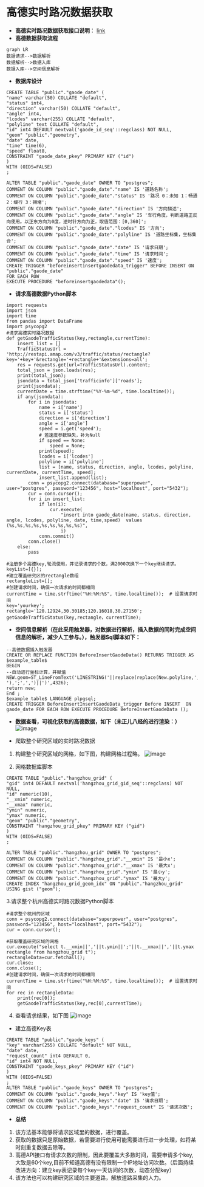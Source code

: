 # 高德实时路况数据获取
- **高德实时路况数据获取接口说明**：
[link](http://lbs.amap.com/api/webservice/guide/api/trafficstatus)
- **高德数据获取流程**

```
graph LR
数据请求-->数据解析
数据解析-->数据入库
数据入库-->空间信息解析
```
- **数据库设计**

```
CREATE TABLE "public"."gaode_date" (
"name" varchar(50) COLLATE "default",
"status" int4,
"direction" varchar(50) COLLATE "default",
"angle" int4,
"lcodes" varchar(255) COLLATE "default",
"polyline" text COLLATE "default",
"id" int4 DEFAULT nextval('gaode_id_seq'::regclass) NOT NULL,
"geom" "public"."geometry",
"date" date,
"time" time(6),
"speed" float8,
CONSTRAINT "gaode_date_pkey" PRIMARY KEY ("id")
)
WITH (OIDS=FALSE)
;

ALTER TABLE "public"."gaode_date" OWNER TO "postgres";
COMMENT ON COLUMN "public"."gaode_date"."name" IS '道路名称';
COMMENT ON COLUMN "public"."gaode_date"."status" IS '路况 0：未知 1：畅通 2：缓行 3：拥堵';
COMMENT ON COLUMN "public"."gaode_date"."direction" IS '方向描述';
COMMENT ON COLUMN "public"."gaode_date"."angle" IS '车行角度，判断道路正反向使用。以正东方向为0度，逆时针方向为正，取值范围：[0,360]';
COMMENT ON COLUMN "public"."gaode_date"."lcodes" IS '方向';
COMMENT ON COLUMN "public"."gaode_date"."polyline" IS '道路坐标集，坐标集合';
COMMENT ON COLUMN "public"."gaode_date"."date" IS '请求日期';
COMMENT ON COLUMN "public"."gaode_date"."time" IS '请求时间';
COMMENT ON COLUMN "public"."gaode_date"."speed" IS '速度';
CREATE TRIGGER "beforeinsertinsertgaodedata_trigger" BEFORE INSERT ON "public"."gaode_date"
FOR EACH ROW
EXECUTE PROCEDURE "beforeinsertgaodedata"();
```
- **请求高德数据Python脚本**

```
import requests
import json
import time
from pandas import DataFrame
import psycopg2
#请求高德实时路况数据
def getGaodeTrafficStatus(key,rectangle,currentTime):
    insert_list = []
    TrafficStatusUrl = 'http://restapi.amap.com/v3/traffic/status/rectangle?key='+key+'&rectangle='+rectangle+'&extensions=all';
    res = requests.get(url=TrafficStatusUrl).content;
    total_json = json.loads(res);
    print(total_json);
    jsondata = total_json['trafficinfo']['roads'];
    print(jsondata);
    currentDate = time.strftime("%Y-%m-%d", time.localtime());
    if any(jsondata):
        for i in jsondata:
            name = i['name']
            status = i['status']
            direction = i['direction']
            angle = i['angle']
            speed = i.get('speed');
            # 若速度参数缺失，补为Null
            if speed == None:
                speed = None;
            print(speed);
            lcodes = i['lcodes']
            polyline = i['polyline']
            list = [name, status, direction, angle, lcodes, polyline, currentDate, currentTime, speed];
            insert_list.append(list);
        conn = psycopg2.connect(database="superpower", user="postgres", password="123456", host="localhost", port="5432");
        cur = conn.cursor();
        for i in insert_list:
            if len(i):
                cur.execute(
                    "insert into gaode_date(name, status, direction, angle, lcodes, polyline, date, time,speed)  values (%s,%s,%s,%s,%s,%s,%s,%s,%s)",
                    i)
            conn.commit()
        conn.close()
    else:
        pass

#注册多个高德key,轮流使用，并记录请求的个数，满2000次换下一个key继续请求。
keyList=[{}];
#建立覆盖研究区的rectangle数组
rectangleList=[];
#创建请求时间，确保一次请求的时间都相同
currentTime = time.strftime("%H:%M:%S", time.localtime());  # 设置请求时间
key='yourkey';
rectangle='120.12924,30.30185;120.16018,30.27150';
getGaodeTrafficStatus(key,rectangle，currentTime);
```
- **空间信息解析（在此采用触发器，对数据进行解析，插入数据的同时完成空间信息的解析，减少人工参与。），触发器Sql脚本如下：**

```
--高德数据插入触发器
CREATE OR REPLACE FUNCTION BeforeInsertGaodeData() RETURNS TRIGGER AS $example_table$ 
BEGIN
--自动进行坐标计算，并赋值
NEW.geom=ST_LineFromText('LINESTRING('||replace(replace(New.polyline,',',' '),';',',')||')',4326);
return new;
End	;
$example_table$ LANGUAGE plpgsql;
CREATE TRIGGER BeforeInsertInsertGaodeData_trigger Before INSERT  ON gaode_date FOR EACH ROW EXECUTE PROCEDURE BeforeInsertGaodeData ();
```

 
- **数据查看，可视化获取的高德数据，如下（未正儿八经的进行渲染：）**
![image](http://note.youdao.com/yws/public/resource/9461424f32755baa75fe045abe52c653/xmlnote/2F1E73B0548744C0AFB78743F6764B81/48612)

- 爬取整个研究区域的实时路况数据
1. 构建整个研究区域的网格，如下图，构建网格过程略。
![image](http://note.youdao.com/yws/public/resource/9461424f32755baa75fe045abe52c653/xmlnote/FA8CF6B67E3E47E29EEBCE7F79E93F88/48620)
    
2. 网格数据库脚本

```
CREATE TABLE "public"."hangzhou_grid" (
"gid" int4 DEFAULT nextval('hangzhou_grid_gid_seq'::regclass) NOT NULL,
"id" numeric(10),
"__xmin" numeric,
"__xmax" numeric,
"ymin" numeric,
"ymax" numeric,
"geom" "public"."geometry",
CONSTRAINT "hangzhou_grid_pkey" PRIMARY KEY ("gid")
)
WITH (OIDS=FALSE)
;

ALTER TABLE "public"."hangzhou_grid" OWNER TO "postgres";
COMMENT ON COLUMN "public"."hangzhou_grid"."__xmin" IS '最小x';
COMMENT ON COLUMN "public"."hangzhou_grid"."__xmax" IS '最大x';
COMMENT ON COLUMN "public"."hangzhou_grid"."ymin" IS '最小y';
COMMENT ON COLUMN "public"."hangzhou_grid"."ymax" IS '最大y';
CREATE INDEX "hangzhou_grid_geom_idx" ON "public"."hangzhou_grid" USING gist ("geom");
```

3.请求整个杭州高德实时路况数据Python脚本

```
#请求整个杭州的区域
conn = psycopg2.connect(database="superpower", user="postgres", password="123456", host="localhost", port="5432");
cur = conn.cursor();

#获取覆盖研究区域的网格
cur.execute("select t.__xmin||','||t.ymin||';'||t.__xmax||','||t.ymax rectangle from hangzhou_grid t");
rectangleData=cur.fetchall();
cur.close;
conn.close();
#创建请求时间，确保一次请求的时间都相同
currentTime = time.strftime("%H:%M:%S", time.localtime());  # 设置请求时间
for rec in rectangleData:
    print(rec[0]);
    getGaodeTrafficStatus(key,rec[0],currentTime);
```
4. 查看请求结果，如下图
![image](http://note.youdao.com/yws/public/resource/9461424f32755baa75fe045abe52c653/xmlnote/7DE06A9F0A6C45FDB690F3D6841699CC/48673)

- 建立高德Key表

```
CREATE TABLE "public"."gaode_keys" (
"key" varchar(255) COLLATE "default" NOT NULL,
"date" date,
"request_count" int4 DEFAULT 0,
"id" int4 NOT NULL,
CONSTRAINT "gaode_keys_pkey" PRIMARY KEY ("id")
)
WITH (OIDS=FALSE)
;
ALTER TABLE "public"."gaode_keys" OWNER TO "postgres";
COMMENT ON COLUMN "public"."gaode_keys"."key" IS 'key值';
COMMENT ON COLUMN "public"."gaode_keys"."date" IS '请求日期';
COMMENT ON COLUMN "public"."gaode_keys"."request_count" IS '请求次数';
```



- **总结**
1. 该方法基本能够将请求区域里的数据，进行覆盖。
2. 获取的数据只是原始数据，若需要进行使用可能需要进行进一步处理，如将某时刻重复数据去除等。
3. 高德API接口有请求次数的限制，因此要覆盖大多数时间，需要申请多个key,大致是60个key,目前不知道高德有没有限制一个IP地址访问次数。（后面持续改进方向：建立key表记录每个key一天访问的次数，动态分配key）
4. 该方法也可以构建研究区域的主要道路，解放道路采集的人力。




